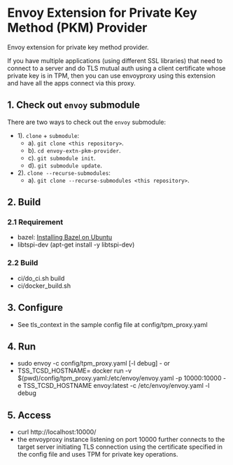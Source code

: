 # Envoy Extension for Private Key Method (PKM) Provider

Envoy extension for private key method provider.

If you have multiple applications (using different SSL libraries) that need to connect to a server and do TLS mutual auth using a client certificate whose private key is in TPM, then you can use envoyproxy using this extension and have all the apps connect via this proxy. 

## 1. Check out `envoy` submodule

There are two ways to check out the `envoy` submodule:
- 1). `clone` + `submodule`:
  - a). `git clone <this repository>`.
  - b). `cd envoy-extn-pkm-provider`.
  - c). `git submodule init`.
  - d). `git submodule update`.
- 2). `clone --recurse-submodules`:
  - a). `git clone --recurse-submodules <this repository>`.

## 2. Build

### 2.1 Requirement

* bazel: [Installing Bazel on Ubuntu](https://bazel.build/install/ubuntu)
* libtspi-dev (apt-get install -y libtspi-dev)

### 2.2 Build

* ci/do_ci.sh build
* ci/docker_build.sh

## 3. Configure

* See tls_context in the sample config file at config/tpm_proxy.yaml

## 4. Run

* sudo envoy -c config/tpm_proxy.yaml  [-l debug] - or
* TSS_TCSD_HOSTNAME=<host-ip> docker run -v $(pwd)/config/tpm_proxy.yaml:/etc/envoy/envoy.yaml -p 10000:10000 -e TSS_TCSD_HOSTNAME  envoy:latest -c /etc/envoy/envoy.yaml -l debug

## 5. Access

* curl http://localhost:10000/
* the envoyproxy instance listening on port 10000 further connects to the target server
  initiating TLS connection using the certificate specified in the config file and uses TPM
  for private key operations.
